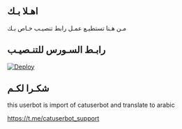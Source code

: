 ## اهـلا بـك
مـن هـنا تستطيـع عمـل رابط تنصيـب خـاص بـك

## رابـط السـورس للتنـصيـب

[![Deploy](https://www.herokucdn.com/deploy/button.svg)](https://heroku.com/deploy?template=https://github.com/es15m/pack)

## شكـرا لكـم 


this userbot is import of catuserbot and translate to arabic

https://t.me/catuserbot_support

